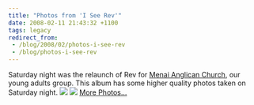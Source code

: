 ```yaml
---
title: "Photos from 'I See Rev'"
date: 2008-02-11 21:43:32 +1100
tags: legacy
redirect_from:
 - /blog/2008/02/photos-i-see-rev
 - /blog/photos-i-see-rev
---
```


Saturday night was the relaunch of Rev for <a href="http://www.menaianglican.org">Menai Anglican Church</a>, our young adults group. This album has some higher quality photos taken on Saturday night.
<a href="http://picasaweb.google.com/calebbrown01/ISeeRev/photo#5165667774977153666"><img src="http://lh3.google.com/calebbrown01/R7AjePMyGoI/AAAAAAAAC3w/pdL1Bo9-91M/s288/IMG_2122.JPG" /></a>
<a href="http://picasaweb.google.com/calebbrown01/ISeeRev/photo#5165668702690089730"><img src="http://lh3.google.com/calebbrown01/R7AkUPMyGwI/AAAAAAAAC5Y/xY_iQdo62bE/s288/IMG_2145.JPG" /></a>
<a href="http://picasaweb.google.com/calebbrown01/ISeeRev">More Photos...</a><!--break-->
